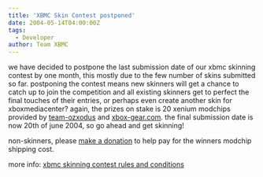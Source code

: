 ```yaml
---
title: 'XBMC Skin Contest postponed'
date: 2004-05-14T04:00:00Z
tags:
  - Developer
author: Team XBMC
---
```

we have decided to postpone the last submission date of our xbmc skinning contest by one month, this mostly due to the few number of skins submitted so far. postponing the contest means new skinners will get a chance to catch up to join the competition and all existing skinners get to perfect the final touches of their entries, or perhaps even create another skin for xboxmediacenter? again, the prizes on stake is 20 xenium modchips provided by [team-ozxodus](http://www.ozxodus.com) and [xbox-gear.com](https://www.xbox.com/). the final submission date is now 20th of june 2004, so go ahead and get skinning!

 non-skinners, please [make a donation](https://www.paypal.com/xclick/business=erwin_beckers@hotmail.com&no_shipping=1&item_name=xbmc+skin+contest+donation) to help pay for the winners modchip shipping cost.

 more info: [xbmc skinning contest rules and conditions](http://www.xboxmediaplayer.de/cgi-bin/forums/ikonboard.pl?act=st;f=1;t=3115)

 